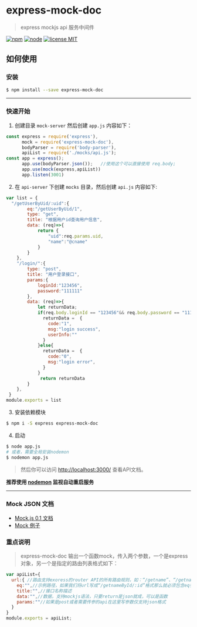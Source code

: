 # express-mock-doc

> express mockjs api 服务中间件

[![npm][npm-image]][npm-url]
[![node][node-image]][node-url]
[![license MIT][license-image]][license-url]



## 如何使用

### 安装

``` sh
$ npm install --save express-mock-doc
```

----

### 快速开始

1. 创建目录 `mock-server` 然后创建 `app.js` 内容如下：

``` js
const express = require('express'),
      mock = require('express-mock-doc'),
      bodyParser = require('body-parser'),
      apiList = require('./mocks/api.js');
const app = express();
      app.use(bodyParser.json());   //使用这个可以直接使用 req.body;
      app.use(mock(express,apiList))
      app.listen(3001)
```

2. 在 `api-server` 下创建 `mocks` 目录，然后创建 `api.js` 内容如下:

```js
var list = {
  "/getUserByUid/:uid":{
        eq:"/getUserByUid/1",
        type: "get",
        title: "根据用户id查询用户信息",
        data: (req)=>{
            return {
                "uid":req.params.uid,
                "name":"@cname"
            }
        }
    },
    "/login/":{
        type: "post",
        title: "用户登录接口",
        params:{
            loginId:"123456",
            password:"111111"
        },
        data: (req)=>{
            let returnData;
            if(req.body.loginId == "123456"&& req.body.password == "111111"){
              returnData =  {
                code:"1",
                msg:"login success",
                userInfo:""
              }
            }else{
              returnData =  {
                code:"0",
                msg:"login error",
              }
            }
             return returnData
        }
    },
 }
module.exports = list
```

3. 安装依赖模块

```sh
$ npm i -S express express-mock-doc
```

4. 启动

```sh
$ node app.js
# 或者，需要全局安装nodemon
$ nodemon app.js  

```

> 然后你可以访问 <http://localhost:3000/> 查看API文档。

**推荐使用 [nodemon][nodemon] 监视自动重启服务**

----

### Mock JSON 文档

* [Mock.js 0.1 文档](https://github.com/nuysoft/Mock/wiki)  
* [Mock 例子](http://mockjs-lite.js.org/docs/examples.html)  

### 重点说明
>express-mock-doc 输出一个函数mock，传入两个参数，一个是express对象，另一个是指定的路由列表格式如下：
```js
var apiList={
  url:{ //路由支持exoress的router API的所有路由规则，如：“/getname”、“/getnameById/:id”、“/getnameById?id=12”
    eq:"",//示例路径，如果我们将url写成“/getnameById/:id”格式那么就必须包含eq参数，并且将其携程如“/getnameById/12”否则会出错。
    title:"",//接口名称描述
    data:"",//数据，支持mockjs语法，只要return是json就成，可以是函数
    params:""//如果是post或者需要传参的api在这里写参数仅支持json格式
  }
}
module.exports = apiList;
```
[license-url]: https://opensource.org/licenses/MIT
[license-image]: https://img.shields.io/badge/license-MIT-blue.svg

[npm-url]: https://www.npmjs.com/package/express-mock-doc
[npm-image]: https://img.shields.io/badge/npm-express--mock--doc-brightgreen.svg

[node-url]: https://nodejs.org
[node-image]: https://img.shields.io/badge/node-%3E%3D%200.10.0-brightgreen.svg


[nodemon]: https://nodemon.io
